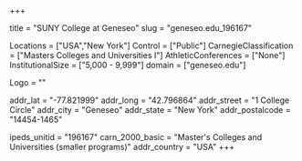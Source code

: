 
+++

title = "SUNY College at Geneseo"
slug = "geneseo.edu_196167"

Locations = ["USA","New York"]
Control = ["Public"]
CarnegieClassification = ["Masters Colleges and Universities I"]
AthleticConferences = ["None"]
InstitutionalSize = ["5,000 - 9,999"]
domain = ["geneseo.edu"]

Logo = ""

addr_lat = "-77.821999"
addr_long = "42.796864"
addr_street = "1 College Circle"
addr_city = "Geneseo"
addr_state = "New York"
addr_postalcode = "14454-1465"

ipeds_unitid = "196167"
carn_2000_basic = "Master's Colleges and Universities (smaller programs)"
addr_country = "USA"
+++
    
